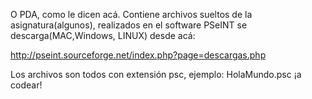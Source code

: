 O PDA, como le dicen acá.
Contiene archivos sueltos de la asignatura(algunos), realizados en el software PSeINT
se descarga(MAC,Windows, LINUX) desde acá:

http://pseint.sourceforge.net/index.php?page=descargas.php

Los archivos son todos con extensión psc, ejemplo: HolaMundo.psc
 ¡a codear!
